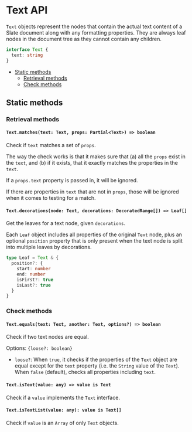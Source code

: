 # Text API

`Text` objects represent the nodes that contain the actual text content of a Slate document along with any formatting properties. They are always leaf nodes in the document tree as they cannot contain any children.

```typescript
interface Text {
  text: string
}
```

- [Static methods](text.md#static-methods)
  - [Retrieval methods](text.md#retrieval-methods)
  - [Check methods](text.md#check-methods)

## Static methods

### Retrieval methods

#### `Text.matches(text: Text, props: Partial<Text>) => boolean`

Check if `text` matches a set of `props`.

The way the check works is that it makes sure that (a) all the `props` exist in the `text`, and (b) if it exists, that it exactly matches the properties in the `text`.

If a `props.text` property is passed in, it will be ignored.

If there are properties in `text` that are not in `props`, those will be ignored when it comes to testing for a match.

#### `Text.decorations(node: Text, decorations: DecoratedRange[]) => Leaf[]`

Get the leaves for a text node, given `decorations`.

Each `Leaf` object includes all properties of the original `Text` node, plus an optional `position` property that is only present when the text node is split into multiple leaves by decorations.

```typescript
type Leaf = Text & {
  position?: {
    start: number
    end: number
    isFirst?: true
    isLast?: true
  }
}
```

### Check methods

#### `Text.equals(text: Text, another: Text, options?) => boolean`

Check if two text nodes are equal.

Options: `{loose?: boolean}`

- `loose?`: When `true`, it checks if the properties of the `Text` object are equal except for the `text` property (i.e. the `String` value of the `Text`). When `false` (default), checks all properties including `text`.

#### `Text.isText(value: any) => value is Text`

Check if a `value` implements the `Text` interface.

#### `Text.isTextList(value: any): value is Text[]`

Check if `value` is an `Array` of only `Text` objects.
